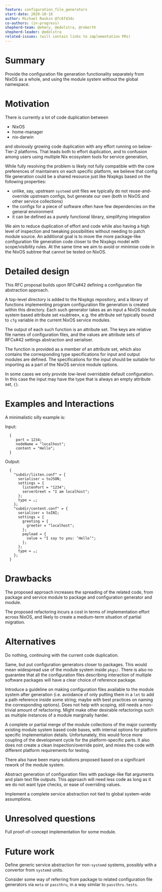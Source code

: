 ```yaml
---
feature: configuration_file_generators
start-date: 2020-10-18
author: Michael Raskin @7c6f434c
co-authors: (in-progress)
shepherd-team: @ehmry, @edolstra, @roberth
shepherd-leader: @edolstra
related-issues: (will contain links to implementation PRs)
---
```


# Summary
[summary]: #summary

Provide the configuration file generation functionality separately from NixOS
as a whole, and using the module system without the global namespace.

# Motivation
[motivation]: #motivation

There is currently a lot of code duplication between
* NixOS
* home-manager
* nix-darwin

and obviously growing code duplication with any effort running on below-Tier-2
platforms. That leads both to effort duplication, and to confusion among users
using multiple Nix ecosystem tools for service generation,

While fully resolving the problem is likely not fully compatible with the core
preferences of maintainers on each specific platform, we believe that config
file generation could be a shared resource just like Nixpkgs based on the
following properties:
* unlike, say, upstream `systemd` unit files we typically do not
  reuse-and-override upstream configs, but generate our own (both in NixOS and
  other service collections)
* the configs for a piece of software often have few dependencies on the
  general environment
* it can be defined as a purely functional library, simplifying integration

We aim to reduce duplication of effort and code while also having a high level
of inspection and tweaking possibilities without needing to patch module
source. An additional goal is to move the more package-like configuration file
generation code closer to the Nixpkgs model with scope/visibility rules. At
the same time we aim to avoid or minimise code in the NixOS subtree that
cannot be tested on NixOS.

# Detailed design
[design]: #detailed-design

This RFC proposal builds upon RFCs#42 defining a configuration file abstraction
approach.

A top-level directory is added to the Nixpkgs repository, and a library of
functions implementing program configuration file generation is created within
this directory.  Each such generator takes as an input a NixOS module system
based attribute set «subtree», e.g. the attribute set typically bound to `cfg`
variable in the current NixOS service modules.

The output of each such function is an attribute set. The keys are relative
file names of configuration files, and the values are attribute sets of RFCs#42
settings abstraction and serialiser.

The function is provided as a member of an attribute set, which also contains
the corresponding type specifications for input and output modules are defined.
The specifications for the input should be suitable for importing as a part of
the NixOS service module options.

In some cases we only provide low-level overridable default configuration. In
this case the input may have the type that is always an empty attribute set,
`{}`.

# Examples and Interactions
[examples-and-interactions]: #examples-and-interactions

A minimalistic silly example is:

Input:
```
  {
     port = 1234;
     nodeName = "localhost";
     content = "Hello";
  }
```

Output:
```
  {
    "subdir/listen.conf" = {
      serialiser = toJSON;
      settings = {
        listenPort = "1234";
        serverGreet = "I am localhost";
      };
      type = …;
    };
    "subdir/content.conf" = {
      serialiser = toINI;
      settings = {
        greeting = {
          greeter = "localhost";
        };
        payload = {
          value = "I say to you: ‘Hello’";
        };
      };
      type = …;
    };
  }
```

# Drawbacks
[drawbacks]: #drawbacks

The proposed approach increases the spreading of the related code, from package
and service module to package and configuration generator and module.

The proposed refactoring incurs a cost in terms of implementation effort across
NixOS, and likely to create a medium-term situation of partial migration.

# Alternatives
[alternatives]: #alternatives

Do nothing, continuing with the current code duplication.

Same, but put configuration generators closer to packages. This would mean
widespread use of the module system inside `pkgs/`. There is also no guarantee
that all the configuration files describing interaction of multiple software
packages will have a clear choice of reference package.

Introduce a guideline on making configuration files available to the module
system after generation (i.e. avoidance of only putting them in a `let` to add
a path reference inside some string; maybe with best practices on naming the
corresponding options). Does not help with scoping, still needs a non-trivial
amount of refactoring. Might make other desirable refactorings such as
multiple instances of a module marginally harder.

A complete or partial merge of the module collections of the major currently
existing module system based code bases, with internal options for platform
specific implementation details. Unfortunately, this would force more coupling
of the development cycle for the platform-specific parts. It also does not
create a clean inspection/override point, and mixes the code with different
platform requirements for testing.

There also have been many solutions proposed based on a significant rework of
the module system.

Abstract generation of configuration files with package-like flat arguments and
plain text file outputs. This approach will need less code as long as it we do
not want type checks, or ease of overriding values.

Implement a complete service abstraction not tied to global system-wide
assumptions.

# Unresolved questions
[unresolved]: #unresolved-questions

Full proof-of-concept implementation for some module.

# Future work
[future]: #future-work

Define generic service abstraction for non-`systemd` systems, possibly with a
convertor from `systemd` units.

Consider some  way of referring from package to related configuration file
generators via `meta` or `passthru`, in a way similar to `passthru.tests`.
